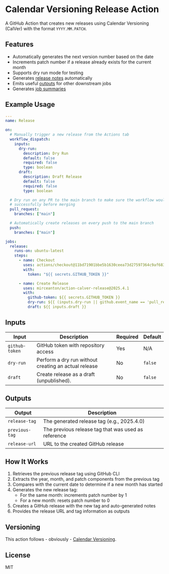 # Calendar Versioning Release Action

A GitHub Action that creates new releases using Calendar Versioning (CalVer) with the format `YYYY.MM.PATCH`.

## Features

- Automatically generates the next version number based on the date
- Increments patch number if a release already exists for the current month
- Supports dry run mode for testing
- Generates [release notes](https://github.com/mirceanton/action-calver-release/releases/tag/2025.4.1) automatically
- Emits useful [outputs](#outputs) for other downstream jobs
- Generates [job summaries](https://github.com/mirceanton/action-calver-release/actions/runs/14502744077)

## Example Usage

```yaml
---
name: Release

on:
  # Manually trigger a new release from the Actions tab
  workflow_dispatch:
    inputs:
      dry-run:
        description: Dry Run
        default: false
        required: false
        type: boolean
      draft:
        description: Draft Release
        default: false
        required: false
        type: boolean

  # Dry run on any PR to the main branch to make sure the workflow would run
  # successfully before merging
  pull_request:
    branches: ["main"]

  # Automatically create releases on every push to the main branch
  push:
    branches: ["main"]

jobs:
  release:
    runs-on: ubuntu-latest
    steps:
      - name: Checkout
        uses: actions/checkout@11bd71901bbe5b1630ceea73d27597364c9af683 # v4.2.2
        with:
          token: "${{ secrets.GITHUB_TOKEN }}"

      - name: Create Release
        uses: mirceanton/action-calver-release@2025.4.1
        with:
          github-token: ${{ secrets.GITHUB_TOKEN }}
          dry-run: ${{ (inputs.dry-run || github.event_name == 'pull_request') }}
          draft: ${{ inputs.draft }}

```

## Inputs

| Input | Description | Required | Default |
|-------|-------------|----------|---------|
| `github-token` | GitHub token with repository access | Yes | N/A |
| `dry-run` | Perform a dry run without creating an actual release | No | `false` |
| `draft` | Create release as a draft (unpublished). | No | `false` |

## Outputs

| Output | Description |
|--------|-------------|
| `release-tag` | The generated release tag (e.g., 2025.4.0) |
| `previous-tag` | The previous release tag that was used as reference |
| `release-url` | URL to the created GitHub release |

## How It Works

1. Retrieves the previous release tag using GitHub CLI
2. Extracts the year, month, and patch components from the previous tag
3. Compares with the current date to determine if a new month has started
4. Generates the new release tag:
   - For the same month: increments patch number by 1
   - For a new month: resets patch number to 0
5. Creates a GitHub release with the new tag and auto-generated notes
6. Provides the release URL and tag information as outputs

## Versioning

This action follows - obviously - [Calendar Versioning](https://calver.org/).

## License

MIT
